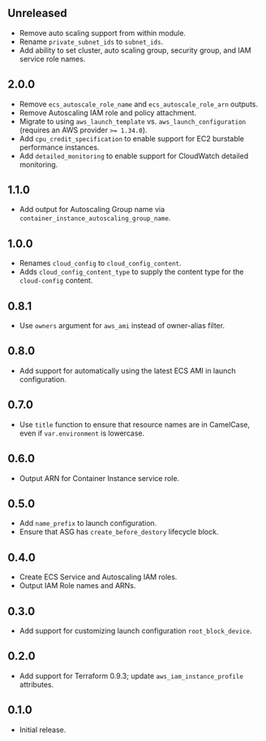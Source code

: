 ## Unreleased

- Remove auto scaling support from within module.
- Rename `private_subnet_ids` to `subnet_ids`.
- Add ability to set cluster, auto scaling group, security group, and IAM service role names.

## 2.0.0

- Remove `ecs_autoscale_role_name` and `ecs_autoscale_role_arn` outputs.
- Remove Autoscaling IAM role and policy attachment.
- Migrate to using `aws_launch_template` vs. `aws_launch_configuration` (requires an AWS provider `>= 1.34.0`).
- Add `cpu_credit_specification` to enable support for EC2 burstable performance instances.
- Add `detailed_monitoring` to enable support for CloudWatch detailed monitoring.

## 1.1.0

- Add output for Autoscaling Group name via `container_instance_autoscaling_group_name`.

## 1.0.0

- Renames `cloud_config` to `cloud_config_content`.
- Adds `cloud_config_content_type` to supply the content type for the `cloud-config` content.

## 0.8.1

- Use `owners` argument for `aws_ami` instead of owner-alias filter.

## 0.8.0

- Add support for automatically using the latest ECS AMI in launch configuration.

## 0.7.0

- Use `title` function to ensure that resource names are in CamelCase, even if `var.environment` is lowercase.

## 0.6.0

- Output ARN for Container Instance service role.

## 0.5.0

- Add `name_prefix` to launch configuration.
- Ensure that ASG has `create_before_destory` lifecycle block.

## 0.4.0

- Create ECS Service and Autoscaling IAM roles.
- Output IAM Role names and ARNs.

## 0.3.0

- Add support for customizing launch configuration `root_block_device`.

## 0.2.0

- Add support for Terraform 0.9.3; update `aws_iam_instance_profile` attributes.

## 0.1.0

- Initial release.
